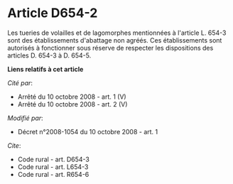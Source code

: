 # Article D654-2

Les tueries de volailles et de lagomorphes mentionnées à l'article L. 654-3 sont des établissements d'abattage non agréés.
Ces établissements sont autorisés à fonctionner sous réserve de respecter les dispositions des articles D. 654-3 à D. 654-5.

**Liens relatifs à cet article**

_Cité par_:

  - Arrêté du 10 octobre 2008 - art. 1 (V)
  - Arrêté du 10 octobre 2008 - art. 2 (V)

_Modifié par_:

  - Décret n°2008-1054 du 10 octobre 2008 - art. 1

_Cite_:

  - Code rural - art. D654-3
  - Code rural - art. L654-3
  - Code rural - art. R654-6
